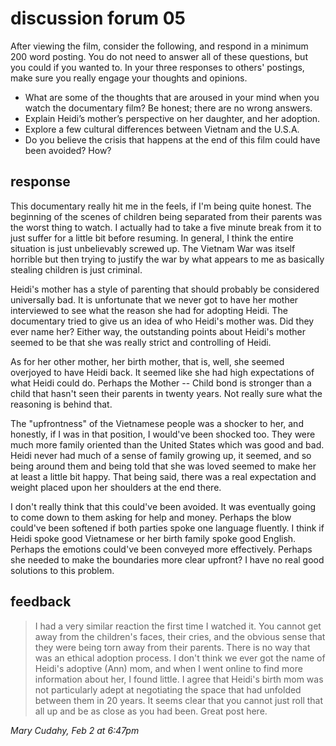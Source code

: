 # discussion forum 05

After viewing the film, consider the following, and respond in a minimum 200 word posting. You do not need to answer all of these questions, but you could if you wanted to. In your three responses to others' postings, make sure you really engage your thoughts and opinions.

- What are some of the thoughts that are aroused in your mind when you watch the documentary film? Be honest; there are no wrong answers.
- Explain Heidi’s mother’s perspective on her daughter, and her adoption.
- Explore a few cultural differences between Vietnam and the U.S.A.
- Do you believe the crisis that happens at the end of this film could have been avoided? How?

## response

This documentary really hit me in the feels, if I'm being quite honest. The beginning of the scenes of children being separated from their parents was the worst thing to watch. I actually had to take a five minute break from it to just suffer for a little bit before resuming. In general, I think the entire situation is just unbelievably screwed up. The Vietnam War was itself horrible but then trying to justify the war by what appears to me as basically stealing children is just criminal.

Heidi's mother has a style of parenting that should probably be considered universally bad. It is unfortunate that we never got to have her mother interviewed to see what the reason she had for adopting Heidi. The documentary tried to give us an idea of who Heidi's mother was. Did they ever name her? Either way, the outstanding points about Heidi's mother seemed to be that she was really strict and controlling of Heidi.

As for her other mother, her birth mother, that is, well, she seemed overjoyed to have Heidi back. It seemed like she had high expectations of what Heidi could do. Perhaps the Mother -- Child bond is stronger than a child that hasn't seen their parents in twenty years. Not really sure what the reasoning is behind that.

The "upfrontness" of the Vietnamese people was a shocker to her, and honestly, if I was in that position, I would've been shocked too. They were much more family oriented than the United States which was good and bad. Heidi never had much of a sense of family growing up, it seemed, and so being around them and being told that she was loved seemed to make her at least a little bit happy. That being said, there was a real expectation and weight placed upon her shoulders at the end there.

I don't really think that this could've been avoided. It was eventually going to come down to them asking for help and money. Perhaps the blow could've been softened if both parties spoke one language fluently. I think if Heidi spoke good Vietnamese or her birth family spoke good English. Perhaps the emotions could've been conveyed more effectively. Perhaps she needed to make the boundaries more clear upfront? I have no real good solutions to this problem.

## feedback

> I had a very similar reaction the first time I watched it. You cannot get away from the children's faces, their cries, and the obvious sense that they were being torn away from their parents. There is no way that was an ethical adoption process. I don't think we ever got the name of Heidi's adoptive (Ann) mom, and when I went online to find more information about her, I found little. I agree that Heidi's birth mom was not particularly adept at negotiating the space that had unfolded between them in 20 years. It seems clear that you cannot just roll that all up and be as close as you had been. Great post here. 

*Mary Cudahy, Feb 2 at 6:47pm*
